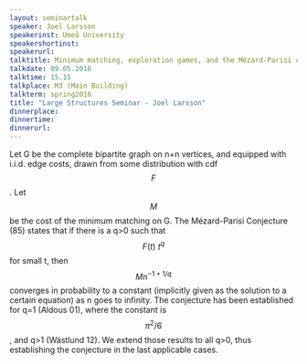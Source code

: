 ```yaml
---
layout: seminartalk
speaker: Joel Larsson
speakerinst: Umeå University
speakershortinst: 
speakerurl: 
talktitle: Minimum matching, exploration games, and the Mézard-Parisi conjecture
talkdate: 09.05.2016
talktime: 15.15
talkplace: M3 (Main Building)
talkterm: spring2016
title: "Large Structures Seminar - Joel Larsson"
dinnerplace: 
dinnertime: 
dinnerurl: 
---
```

Let G be the complete bipartite graph on n+n vertices, and equipped with i.i.d. edge costs, drawn from some distribution with cdf $$F$$. Let $$M$$ be the cost of the minimum matching on G. The Mézard-Parisi Conjecture (85) states that if there is a q>0 such that $$F(t) ~ t^q$$ for small t, then $$Mn^{-1+1/q}$$ converges in probability to a constant (implicitly given as the solution to a certain equation) as n goes to infinity. The conjecture has been established for q=1 (Aldous 01), where the constant is $$\pi^2/6$$, and q>1 (Wästlund 12). We extend those results to all q>0, thus establishing the conjecture in the last applicable cases.
